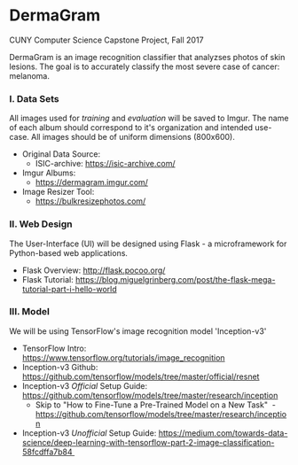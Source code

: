 # DermaGram
CUNY Computer Science Capstone Project, Fall 2017  

DermaGram is an image recognition classifier that analyzses photos of skin lesions. The goal is to accurately classify the most severe case of cancer: melanoma.

### I. Data Sets
All images used for *training* and *evaluation* will be saved to Imgur. The name of each album should correspond to it's organization and intended use-case. All images should be of uniform dimensions (800x600).
* Original Data Source: 
  - ISIC-archive: https://isic-archive.com/
* Imgur Albums:
  - https://dermagram.imgur.com/
* Image Resizer Tool:
  - https://bulkresizephotos.com/

### II. Web Design
The User-Interface (UI) will be designed using Flask - a microframework for Python-based web applications.
* Flask Overview: http://flask.pocoo.org/
* Flask Tutorial: https://blog.miguelgrinberg.com/post/the-flask-mega-tutorial-part-i-hello-world

### III. Model
We will be using TensorFlow's image recognition model 'Inception-v3'
* TensorFlow Intro: https://www.tensorflow.org/tutorials/image_recognition
* Inception-v3 Github: https://github.com/tensorflow/models/tree/master/official/resnet
* Inception-v3 *Official* Setup Guide: https://github.com/tensorflow/models/tree/master/research/inception
  - Skip to "How to Fine-Tune a Pre-Trained Model on a New Task"
  - https://github.com/tensorflow/models/tree/master/research/inception
* Inception-v3 *Unofficial* Setup Guide: https://medium.com/towards-data-science/deep-learning-with-tensorflow-part-2-image-classification-58fcdffa7b84 
